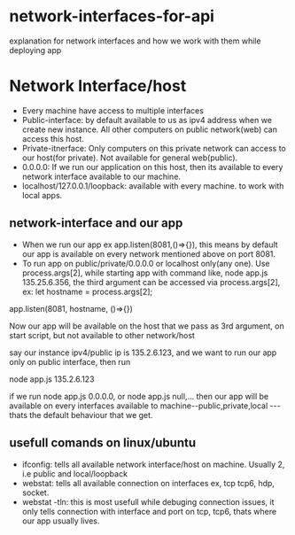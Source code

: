 # network-interfaces-for-api
explanation for network interfaces and how we work with them while deploying app

# Network Interface/host
* Every machine have access to multiple interfaces
* Public-interface: by default available to us as ipv4 address when we create new instance. All other computers on public network(web) can access this host.
* Private-itnerface: Only computers on this private network can access to our host(for private). Not available for general web(public).
* 0.0.0.0: If we run our application on this host, then its available to every network interface available to our machine.
* localhost/127.0.0.1/loopback: available with every machine. to work with local apps.

## network-interface and our app
* When we run our app ex app.listen(8081,()=>{}), this means by default our app is available on every network mentioned above on port 8081.
* To run app on public/private/0.0.0.0 or localhost only(any one). Use process.args[2], while starting app with command like, node app.js 135.25.6.356, the third argument can be accessed via process.args[2],
ex:
let hostname = process.args[2];

app.listen(8081, hostname, ()=>{})

Now our app will be available on the host that we pass as 3rd argument, on start script, but not available to other network/host

say our instance ipv4/public ip is 135.2.6.123, and we want to run our app only on public interface, then run 

node app.js 135.2.6.123

if we run node app.js 0.0.0.0, or node app.js null,... then our app will be available on every interfaces available to machine--public,private,local --- thats the default behaviour that we get.

## usefull comands on linux/ubuntu
 * ifconfig: tells all available network interface/host on machine. Usually 2, i.e public and local/loopback
 * webstat: tells all available connection on interfaces ex, tcp tcp6, hdp, socket.
 * webstat -tln: this is most usefull while debuging connection issues, it only tells connection with interface and port on tcp, tcp6, thats where our app usually lives.
